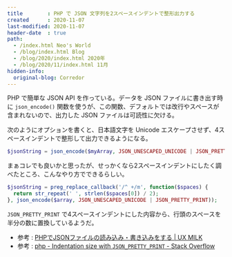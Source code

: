 ```yaml
---
title        : PHP で JSON 文字列を2スペースインデントで整形出力する
created      : 2020-11-07
last-modified: 2020-11-07
header-date  : true
path:
  - /index.html Neo's World
  - /blog/index.html Blog
  - /blog/2020/index.html 2020年
  - /blog/2020/11/index.html 11月
hidden-info:
  original-blog: Corredor
---
```


PHP で簡単な JSON API を作っている。データを JSON ファイルに書き出す時に `json_encode()` 関数を使うが、この関数、デフォルトでは改行やスペースが含まれないので、出力した JSON ファイルは可読性に欠ける。

次のようにオプションを書くと、日本語文字を Unicode エスケープさせず、4スペースインデントで整形して出力できるようになる。

```php
$jsonString = json_encode($myArray, JSON_UNESCAPED_UNICODE | JSON_PRETTY_PRINT);
```

まぁコレでも良いかと思ったが、せっかくなら2スペースインデントにしたく調べたところ、こんなやり方でできるらしい。

```php
$jsonString = preg_replace_callback('/^ +/m', function($spaces) {
  return str_repeat(' ', strlen($spaces[0]) / 2);
}, json_encode($array, JSON_UNESCAPED_UNICODE | JSON_PRETTY_PRINT));
```

`JSON_PRETTY_PRINT` で4スペースインデントにした内容から、行頭のスペースを半分の数に置換しているようだ。

- 参考 : [PHPでJSONファイルの読み込み・書き込みをする | UX MILK](https://uxmilk.jp/14767)
- 参考 : [php - Indentation size with `JSON_PRETTY_PRINT` - Stack Overflow](https://stackoverflow.com/questions/29837570/indentation-size-with-json-pretty-print)
